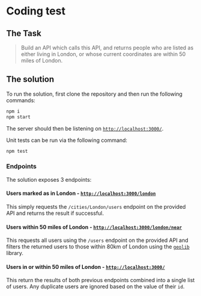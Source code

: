 # Coding test

## The Task

> Build an API which calls this API, and returns people who are listed as either living in London, or whose current coordinates are within 50 miles of London.

## The solution

To run the solution, first clone the repository and then run the following commands:

```sh
npm i
npm start
```

The server should then be listening on [`http://localhost:3000/`](http://localhost:3000/).

Unit tests can be run via the following command:

```sh
npm test
```

### Endpoints

The solution exposes 3 endpoints:

#### Users marked as in London - [`http://localhost:3000/london`](http://localhost:3000/london)

This simply requests the `/cities/London/users` endpoint on the provided API and returns the result if successful.

#### Users within 50 miles of London - [`http://localhost:3000/london/near`](http://localhost:3000/london/near)

This requests all users using the `/users` endpoint on the provided API and filters the returned users to those within 80km of London using the [`geolib`](https://www.npmjs.com/package/geolib) library.

#### Users in or within 50 miles of London - [`http://localhost:3000/`](http://localhost:3000/)

This return the results of both previous endpoints combined into a single list of users. Any duplicate users are ignored based on the value of their `id`.
